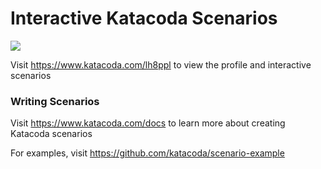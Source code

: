 # Interactive Katacoda Scenarios

[![](http://shields.katacoda.com/katacoda/lh8ppl/count.svg)](https://www.katacoda.com/lh8ppl "Get your profile on Katacoda.com")

Visit https://www.katacoda.com/lh8ppl to view the profile and interactive scenarios

### Writing Scenarios
Visit https://www.katacoda.com/docs to learn more about creating Katacoda scenarios

For examples, visit https://github.com/katacoda/scenario-example
